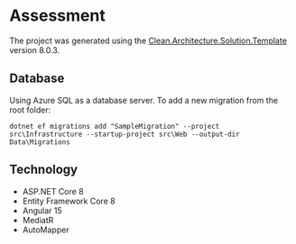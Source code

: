 ﻿# Assessment

The project was generated using the [Clean.Architecture.Solution.Template](https://github.com/jasontaylordev/Assessment) version 8.0.3.

## Database

Using Azure SQL as a database server.
To add a new migration from the root folder:

`dotnet ef migrations add "SampleMigration" --project src\Infrastructure --startup-project src\Web --output-dir Data\Migrations`

## Technology

* ASP.NET Core 8
* Entity Framework Core 8
* Angular 15
* MediatR
* AutoMapper
